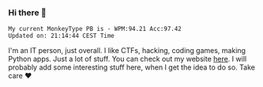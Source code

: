 ### Hi there 👋
<!-- PB START -->
```
My current MonkeyType PB is - WPM:94.21 Acc:97.42
Updated on: 21:14:44 CEST Time
```
<!-- PB END -->
I'm an IT person, just overall. I like CTFs, hacking, coding games, making Python apps. Just a lot of stuff.
You can check out my website [here](https://skill3472.github.io/).
I will probably add some interesting stuff here, when I get the idea to do so. Take care ❤️
